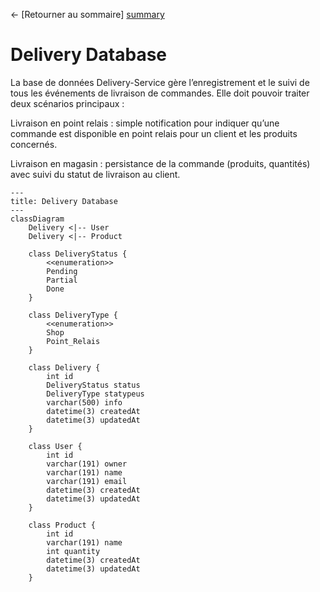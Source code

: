 ← [Retourner au sommaire] [summary]

# Delivery Database

La base de données Delivery-Service gère l’enregistrement et le suivi de tous les événements de livraison de commandes. Elle doit pouvoir traiter deux scénarios principaux :

Livraison en point relais : simple notification pour indiquer qu’une commande est disponible en point relais pour un client et les produits concernés.

Livraison en magasin : persistance de la commande (produits, quantités) avec suivi du statut de livraison au client.


```mermaid
---
title: Delivery Database
---
classDiagram
    Delivery <|-- User
    Delivery <|-- Product

    class DeliveryStatus {
        <<enumeration>>
        Pending
        Partial
        Done
    }

    class DeliveryType {
        <<enumeration>>
        Shop
        Point_Relais
    }

    class Delivery {
        int id
        DeliveryStatus status
        DeliveryType statypeus
        varchar(500) info
        datetime(3) createdAt
        datetime(3) updatedAt
    }

    class User {
        int id
        varchar(191) owner
        varchar(191) name
        varchar(191) email
        datetime(3) createdAt
        datetime(3) updatedAt
    }

    class Product {
        int id
        varchar(191) name
        int quantity
        datetime(3) createdAt
        datetime(3) updatedAt
    }

```


[summary]: ../../README.md
